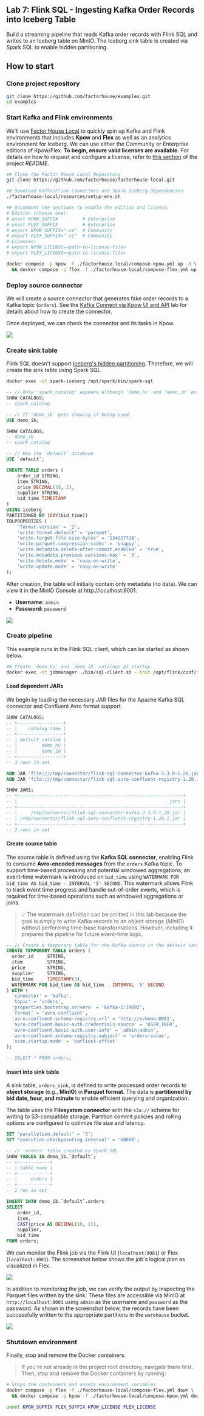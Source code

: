 ## Lab 7: Flink SQL - Ingesting Kafka Order Records into Iceberg Table

Build a streaming pipeline that reads Kafka order records with Flink SQL and writes to an Iceberg table on MinIO. The Iceberg sink table is created via Spark SQL to enable hidden partitioning.

## How to start

### Clone project repository

```bash
git clone https://github.com/factorhouse/examples.git
cd examples
```

### Start Kafka and Flink environments

We'll use [Factor House Local](https://github.com/factorhouse/factorhouse-local) to quickly spin up Kafka and Flink environments that includes **Kpow** and **Flex** as well as an analytics environment for Iceberg. We can use either the Community or Enterprise editions of Kpow/Flex. **To begin, ensure valid licenses are available.** For details on how to request and configure a license, refer to [this section](https://github.com/factorhouse/factorhouse-local?tab=readme-ov-file#update-kpow-and-flex-licenses) of the project _README_.

```bash
## Clone the Factor House Local Repository
git clone https://github.com/factorhouse/factorhouse-local.git

## Download Kafka/Flink Connectors and Spark Iceberg Dependencies
./factorhouse-local/resources/setup-env.sh

## Uncomment the sections to enable the edition and license.
# Edition (choose one):
# unset KPOW_SUFFIX         # Enterprise
# unset FLEX_SUFFIX         # Enterprise
# export KPOW_SUFFIX="-ce"  # Community
# export FLEX_SUFFIX="-ce"  # Community
# Licenses:
# export KPOW_LICENSE=<path-to-license-file>
# export FLEX_LICENSE=<path-to-license-file>

docker compose -p kpow -f ./factorhouse-local/compose-kpow.yml up -d \
  && docker compose -p flex -f ./factorhouse-local/compose-flex.yml up -d
```

### Deploy source connector

We will create a source connector that generates fake order records to a Kafka topic (`orders`). See the [Kafka Connect via Kpow UI and API](../lab-02/) lab for details about how to create the connector.

Once deployed, we can check the connector and its tasks in Kpow.

![](./images/kafka-connector.png)

### Create sink table

Flink SQL doesn't support [Iceberg's hidden partitioning](https://iceberg.apache.org/docs/nightly/partitioning/#icebergs-hidden-partitioning). Therefore, we will create the sink table using Spark SQL.

```bash
docker exec -it spark-iceberg /opt/spark/bin/spark-sql
```

```sql
-- // Only 'spark_catalog' appears although 'demo_hv' and 'demo_ib' exists
SHOW CATALOGS;
-- spark_catalog

-- // If 'demo_ib' gets showing if being used.
USE demo_ib;

SHOW CATALOGS;
-- demo_ib
-- spark_catalog

-- // Use the `default` database
USE `default`;

CREATE TABLE orders (
    order_id STRING,
    item STRING,
    price DECIMAL(10, 2),
    supplier STRING,
    bid_time TIMESTAMP
)
USING iceberg
PARTITIONED BY (DAY(bid_time))
TBLPROPERTIES (
    'format-version' = '2',
    'write.format.default' = 'parquet',
    'write.target-file-size-bytes' = '134217728',
    'write.parquet.compression-codec' = 'snappy',
    'write.metadata.delete-after-commit.enabled' = 'true',
    'write.metadata.previous-versions-max' = '3',
    'write.delete.mode' = 'copy-on-write',
    'write.update.mode' = 'copy-on-write'
);
```

After creation, the table will initially contain only metadata (no data). We can view it in the MinIO Console at http://localhost:9001.

- **Username:** `admin`
- **Password:** `password`

![](./images/sink-table-01.png)

### Create pipeline

This example runs in the Flink SQL client, which can be started as shown below.

```bash
## Create `demo_hv` and `demo_ib` catalogs at startup
docker exec -it jobmanager ./bin/sql-client.sh --init /opt/flink/conf/init-catalogs.sql
```

#### Load dependent JARs

We begin by loading the necessary JAR files for the Apache Kafka SQL connector and Confluent Avro format support.

```sql
SHOW CATALOGS;
-- +-----------------+
-- |    catalog name |
-- +-----------------+
-- | default_catalog |
-- |         demo_hv |
-- |         demo_ib |
-- +-----------------+
-- 3 rows in set

ADD JAR 'file:///tmp/connector/flink-sql-connector-kafka-3.3.0-1.20.jar';
ADD JAR 'file:///tmp/connector/flink-sql-avro-confluent-registry-1.20.1.jar';

SHOW JARS;
-- +-------------------------------------------------------------+
-- |                                                        jars |
-- +-------------------------------------------------------------+
-- |     /tmp/connector/flink-sql-connector-kafka-3.3.0-1.20.jar |
-- | /tmp/connector/flink-sql-avro-confluent-registry-1.20.1.jar |
-- +-------------------------------------------------------------+
-- 2 rows in set
```

#### Create source table

The source table is defined using the **Kafka SQL connector**, enabling Flink to consume **Avro-encoded messages** from the `orders` Kafka topic. To support time-based processing and potential windowed aggregations, an event-time watermark is introduced on `bid_time` using `WATERMARK FOR bid_time AS bid_time - INTERVAL '5' SECOND`. This watermark allows Flink to track event time progress and handle out-of-order events, which is required for time-based operations such as windowed aggregations or joins.

> 💡 The watermark definition can be omitted in this lab because the goal is simply to write Kafka records to an object storage (_MinIO_) without performing time-base transformations. However, including it prepares the pipeline for future event-time logic.

```sql
-- // Create a temporary table for the Kafka source in the default catalog ('default_catalog').
CREATE TEMPORARY TABLE orders (
  order_id     STRING,
  item         STRING,
  price        STRING,
  supplier     STRING,
  bid_time     TIMESTAMP(3),
  WATERMARK FOR bid_time AS bid_time - INTERVAL '5' SECOND
) WITH (
  'connector' = 'kafka',
  'topic' = 'orders',
  'properties.bootstrap.servers' = 'kafka-1:19092',
  'format' = 'avro-confluent',
  'avro-confluent.schema-registry.url' = 'http://schema:8081',
  'avro-confluent.basic-auth.credentials-source' = 'USER_INFO',
  'avro-confluent.basic-auth.user-info' = 'admin:admin',
  'avro-confluent.schema-registry.subject' = 'orders-value',
  'scan.startup.mode' = 'earliest-offset'
);

-- SELECT * FROM orders;
```

#### Insert into sink table

A sink table, `orders_sink`, is defined to write processed order records to **object storage** (e.g., **MinIO**) in **Parquet format**. The data is **partitioned by bid date, hour, and minute** to enable efficient querying and organization.

The table uses the **Filesystem connector** with the `s3a://` scheme for writing to S3-compatible storage. Partition commit policies and rolling options are configured to optimize file size and latency.

```sql
SET 'parallelism.default' = '3';
SET 'execution.checkpointing.interval' = '60000';

-- // 'orders' table created by Spark SQL
SHOW TABLES IN demo_ib.`default`;
-- +------------+
-- | table name |
-- +------------+
-- |     orders |
-- +------------+
-- 1 row in set

INSERT INTO demo_ib.`default`.orders
SELECT
    order_id,
    item,
    CAST(price AS DECIMAL(10, 2)),
    supplier,
    bid_time
FROM orders;
```

We can monitor the Flink job via the Flink UI (`localhost:8081`) or Flex (`localhost:3001`). The screenshot below shows the job's logical plan as visualized in Flex.

![](./images/flex-01.png)

In addition to monitoring the job, we can verify the output by inspecting the Parquet files written by the sink. These files are accessible via MinIO at `http://localhost:9001` using `admin` as the username and `password` as the password. As shown in the screenshot below, the records have been successfully written to the appropriate partitions in the `warehouse` bucket.

![](./images/minio-01.png)

### Shutdown environment

Finally, stop and remove the Docker containers.

> If you're not already in the project root directory, navigate there first.
> Then, stop and remove the Docker containers by running:

```bash
# Stops the containers and unsets environment variables
docker compose -p flex -f ./factorhouse-local/compose-flex.yml down \
  && docker compose -p kpow -f ./factorhouse-local/compose-kpow.yml down

unset KPOW_SUFFIX FLEX_SUFFIX KPOW_LICENSE FLEX_LICENSE
```
